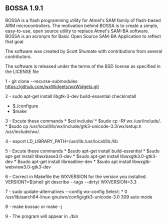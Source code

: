 ## BOSSA 1.9.1

BOSSA is a flash programming utility for Atmel's SAM family of flash-based ARM microcontrollers. The motivation behind BOSSA is to create a simple, easy-to-use, open source utility to replace Atmel's SAM-BA software. BOSSA is an acronym for Basic Open Source SAM-BA Application to reflect that goal.

The software was created by Scott Shumate with contributions from several contributors.

The software is released under the terms of the BSD license as specified in the LICENSE file


1 - git clone  --recurse-submodules https://github.com/wxWidgets/wxWidgets.git

2 - sudo apt-get install libgtk-3-dev build-essential checkinstall
  * $./configure
  * $make
    
3 - Excute these commands
	* $cd include/
	* $sudo cp -Rf wx /usr/include/.
	* $sudo cp /usr/local/lib/wx/include/gtk3-unicode-3.3/wx/setup.h /usr/include/wx/.
 
4 - export LD_LIBRARY_PATH=/usr/lib:/usr/local/lib:/lib

5 - Excute these commands
	* $sudo apt-get install build-essential
	* $sudo apt-get install libwxbase3.0-dev
	* $sudo apt-get install libwxgtk3.0-gtk3-dev
	* $sudo apt-get install libreadline-dev
	* $sudo apt install libwxgtk-webview3.0-gtk3-dev
 
6 - Correct in Makefile the WXVERSION for the version you installed.
    VERSION?=$(shell git describe --tags --dirty)
    WXVERSION=3.3

7 - sudo update-alternatives --config wx-config 
    Select: * 0            /usr/lib/aarch64-linux-gnu/wx/config/gtk3-unicode-3.0   309       auto mode	
	
8 - make bossac or make -j

9 - The program will appear in ./bin
